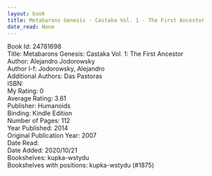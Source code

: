 ```yaml
---
layout: book
title: Metabarons Genesis - Castaka Vol. 1 - The First Ancestor
date_read: None
---
```


Book Id: 24781698<br />
Title: Metabarons Genesis: Castaka Vol. 1: The First Ancestor<br />
Author: Alejandro Jodorowsky<br />
Author l-f: Jodorowsky, Alejandro<br />
Additional Authors: Das Pastoras<br />
ISBN: <br />
My Rating: 0<br />
Average Rating: 3.61<br />
Publisher: Humanoids<br />
Binding: Kindle Edition<br />
Number of Pages: 112<br />
Year Published: 2014<br />
Original Publication Year: 2007<br />
Date Read: <br />
Date Added: 2020/10/21<br />
Bookshelves: kupka-wstydu<br />
Bookshelves with positions: kupka-wstydu (#1875)<br />

